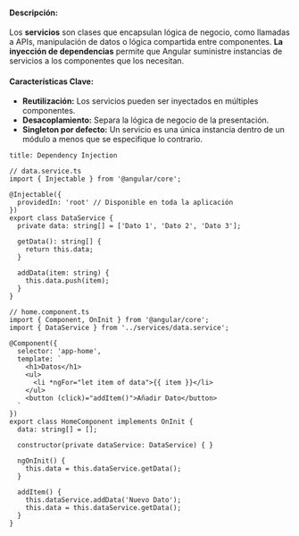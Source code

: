 #### **Descripción:**

Los **servicios** son clases que encapsulan lógica de negocio, como llamadas a APIs, manipulación de datos o lógica compartida entre componentes. **La inyección de dependencias** permite que Angular suministre instancias de servicios a los componentes que los necesitan.

#### **Características Clave:**

- **Reutilización:** Los servicios pueden ser inyectados en múltiples componentes.
- **Desacoplamiento:** Separa la lógica de negocio de la presentación.
- **Singleton por defecto:** Un servicio es una única instancia dentro de un módulo a menos que se especifique lo contrario.

```ad-important
title: Dependency Injection
```
```
// data.service.ts
import { Injectable } from '@angular/core';

@Injectable({
  providedIn: 'root' // Disponible en toda la aplicación
})
export class DataService {
  private data: string[] = ['Dato 1', 'Dato 2', 'Dato 3'];

  getData(): string[] {
    return this.data;
  }

  addData(item: string) {
    this.data.push(item);
  }
}
```

```
// home.component.ts
import { Component, OnInit } from '@angular/core';
import { DataService } from '../services/data.service';

@Component({
  selector: 'app-home',
  template: `
    <h1>Datos</h1>
    <ul>
      <li *ngFor="let item of data">{{ item }}</li>
    </ul>
    <button (click)="addItem()">Añadir Dato</button>
  `
})
export class HomeComponent implements OnInit {
  data: string[] = [];

  constructor(private dataService: DataService) { }

  ngOnInit() {
    this.data = this.dataService.getData();
  }

  addItem() {
    this.dataService.addData('Nuevo Dato');
    this.data = this.dataService.getData();
  }
}
```

